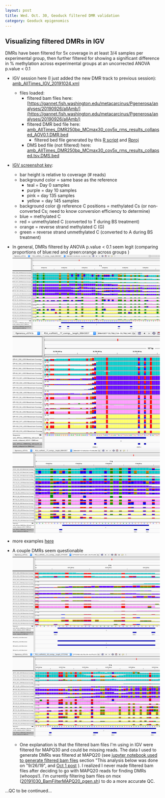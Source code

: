 ```yaml
---
layout: post
title: Wed. Oct. 30, Geoduck filtered DMR validation 
category: Geoduck epigenomics
---
```


## Visualizing filtered DMRs in IGV
DMRs have been filtered for 5x coverage in at least 3/4 samples per experimental group, then further filtered for showing a significant difference in % methylation across experimental groups at an uncorrected ANOVA p.value < 0.1

- IGV session here (I just added the new DMR track to previous session):  [amb_AllTimes_IGV_20191024.xml](https://github.com/shellytrigg/Shelly_Pgenerosa/blob/master/analyses/Amb_all_determineDMRfindParams/amb_AllTimes_IGV_20191024.xml)
	- files loaded: 
		- filtered bam files here: [https://gannet.fish.washington.edu/metacarcinus/Pgenerosa/analyses/20190926/allAmb/](https://gannet.fish.washington.edu/metacarcinus/Pgenerosa/analyses/20190926/allAmb/)
		- filtered DMR bed file here: [amb_AllTimes_DMR250bp_MCmax30_cov5x_rms_results_collapsed_AOV0.1.DMR.bed](https://github.com/shellytrigg/Shelly_Pgenerosa/blob/master/analyses/DMRs_heatmap/amb_AllTimes_DMR250bp_MCmax30_cov5x_rms_results_collapsed_AOV0.1.DMR.bed)
			- filtered bed file generated by this [R script](https://github.com/shellytrigg/Shelly_Pgenerosa/blob/master/analyses/DMRs_heatmap/Oct29_MCmax30DMR_group_stats_allCombos.Rmd) and [Rproj](https://github.com/shellytrigg/Shelly_Pgenerosa/blob/master/analyses/DMRs_heatmap/DMRs_heatmap.Rproj) 
		- DMS bed file (not filtered) here: [amb_AllTimes_DMR250bp_MCmax30_cov5x_rms_results_collapsed.tsv.DMS.bed](https://gannet.fish.washington.edu/metacarcinus/Pgenerosa/analyses/20191024/amb_AllTimes_DMR250bp_MCmax30_cov5x_rms_results_collapsed.tsv.DMS.bed)
- [IGV screenshot key](https://software.broadinstitute.org/software/igv/AlignmentData#coverage): 
	- bar height is relative to coverage (# reads)
	- background color = same base as the reference 
		- teal = Day 0 samples
		- purple = day 10 samples
		- pink = day 135 samples
		- yellow = day 145 samples
	- background color @ reference C positions = methylated Cs (or non-converted Cs; need to know conversion efficiency to determine)
	- blue =  methylated C 
	- red = unmethylated C (converted to T during BS treatment)
	- orange = reverse strand methylated C (G)
	- green = reverse strand unmethylated C (converted to A during BS treatment)
- In general, DMRs filtered by ANOVA p.value < 0.1 seem legit (comparing proportions of blue:red and green:orange across groups )
[![](https://raw.githubusercontent.com/shellytrigg/Shelly_Pgenerosa/master/analyses/Amb_all_determineDMRfindParams/img/20191030/Screen%20Shot%202019-10-30%20at%204.20.00%20PM.png)](https://raw.githubusercontent.com/shellytrigg/Shelly_Pgenerosa/master/analyses/Amb_all_determineDMRfindParams/img/20191030/Screen%20Shot%202019-10-30%20at%204.20.00%20PM.png)
[![](https://raw.githubusercontent.com/shellytrigg/Shelly_Pgenerosa/master/analyses/Amb_all_determineDMRfindParams/img/20191030/Screen%20Shot%202019-10-30%20at%204.20.44%20PM.png)](https://raw.githubusercontent.com/shellytrigg/Shelly_Pgenerosa/master/analyses/Amb_all_determineDMRfindParams/img/20191030/Screen%20Shot%202019-10-30%20at%204.20.44%20PM.png)
[![](https://raw.githubusercontent.com/shellytrigg/Shelly_Pgenerosa/master/analyses/Amb_all_determineDMRfindParams/img/20191030/Screen%20Shot%202019-10-30%20at%204.21.17%20PM.png)](https://raw.githubusercontent.com/shellytrigg/Shelly_Pgenerosa/master/analyses/Amb_all_determineDMRfindParams/img/20191030/Screen%20Shot%202019-10-30%20at%204.21.17%20PM.png)
- more examples [here](https://github.com/shellytrigg/Shelly_Pgenerosa/tree/master/analyses/Amb_all_determineDMRfindParams/img/20191030)

- A couple DMRs seem questionable
[![](https://raw.githubusercontent.com/shellytrigg/Shelly_Pgenerosa/master/analyses/Amb_all_determineDMRfindParams/img/20191030/Screen%20Shot%202019-10-30%20at%204.24.38%20PM.png)](https://raw.githubusercontent.com/shellytrigg/Shelly_Pgenerosa/master/analyses/Amb_all_determineDMRfindParams/img/20191030/Screen%20Shot%202019-10-30%20at%204.24.38%20PM.png)
[![](https://raw.githubusercontent.com/shellytrigg/Shelly_Pgenerosa/master/analyses/Amb_all_determineDMRfindParams/img/20191030/Screen%20Shot%202019-10-30%20at%204.47.38%20PM.png)](https://raw.githubusercontent.com/shellytrigg/Shelly_Pgenerosa/master/analyses/Amb_all_determineDMRfindParams/img/20191030/Screen%20Shot%202019-10-30%20at%204.47.38%20PM.png)
	- One explanation is that the filtered bam files I'm using in IGV were filtered for MAPQ30 and could be missing reads. The data I used to generate DMRs was filtered at MAPQ20 (see [jupyter notebook used to generate filtered bam files](https://github.com/shellytrigg/Shelly_Pgenerosa/blob/master/analyses/20190909_DMRallEPI_allc_minClst3.ipynb) section "This analysis below was done on "9/26/19", and [Oct 1 post](https://shellytrigg.github.io/189th-post/) ). I realized I never made filtered bam files after deciding to go with MAPQ20 reads for finding DMRs (whoops!). I'm currently filtering bam files on mox ([20191030_BamFilterMAPQ20_pgen.sh](https://gannet.fish.washington.edu/metacarcinus/mox_jobs/20191030_BamFilterMAPQ20_pgen.sh)) to do a more accurate QC.   

...QC to be continued...